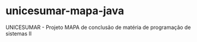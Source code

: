 # unicesumar-mapa-java
 UNICESUMAR - Projeto MAPA de conclusão de matéria de programação de sistemas II
